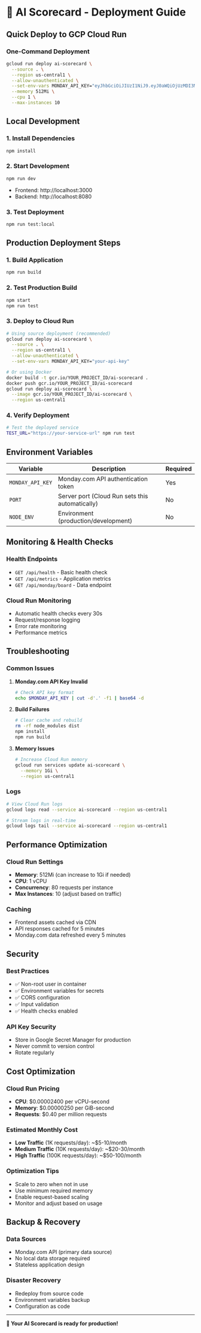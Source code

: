 # 🚀 AI Scorecard - Deployment Guide

## Quick Deploy to GCP Cloud Run

### One-Command Deployment
```bash
gcloud run deploy ai-scorecard \
  --source . \
  --region us-central1 \
  --allow-unauthenticated \
  --set-env-vars MONDAY_API_KEY="eyJhbGciOiJIUzI1NiJ9.eyJ0aWQiOjUzMDI3Mjg0MCwiYWFpIjoxMSwidWlkIjo3NDE4MDY3OCwiaWFkIjoiMjAyNS0wNi0yNFQxMTo0Nzo0Ni4wMDdaIiwicGVyIjoibWU6d3JpdGUiLCJhY3RpZCI6MTc0OTAxMSwicmduIjoidXNlMSJ9.DD-rnSR6oKQmJpwWX5AiaB7Y600WB959l-buFfIbk6U" \
  --memory 512Mi \
  --cpu 1 \
  --max-instances 10
```

## Local Development

### 1. Install Dependencies
```bash
npm install
```

### 2. Start Development
```bash
npm run dev
```
- Frontend: http://localhost:3000
- Backend: http://localhost:8080

### 3. Test Deployment
```bash
npm run test:local
```

## Production Deployment Steps

### 1. Build Application
```bash
npm run build
```

### 2. Test Production Build
```bash
npm start
npm run test
```

### 3. Deploy to Cloud Run
```bash
# Using source deployment (recommended)
gcloud run deploy ai-scorecard \
  --source . \
  --region us-central1 \
  --allow-unauthenticated \
  --set-env-vars MONDAY_API_KEY="your-api-key"

# Or using Docker
docker build -t gcr.io/YOUR_PROJECT_ID/ai-scorecard .
docker push gcr.io/YOUR_PROJECT_ID/ai-scorecard
gcloud run deploy ai-scorecard \
  --image gcr.io/YOUR_PROJECT_ID/ai-scorecard \
  --region us-central1
```

### 4. Verify Deployment
```bash
# Test the deployed service
TEST_URL="https://your-service-url" npm run test
```

## Environment Variables

| Variable | Description | Required |
|----------|-------------|----------|
| `MONDAY_API_KEY` | Monday.com API authentication token | Yes |
| `PORT` | Server port (Cloud Run sets this automatically) | No |
| `NODE_ENV` | Environment (production/development) | No |

## Monitoring & Health Checks

### Health Endpoints
- `GET /api/health` - Basic health check
- `GET /api/metrics` - Application metrics
- `GET /api/monday/board` - Data endpoint

### Cloud Run Monitoring
- Automatic health checks every 30s
- Request/response logging
- Error rate monitoring
- Performance metrics

## Troubleshooting

### Common Issues

1. **Monday.com API Key Invalid**
   ```bash
   # Check API key format
   echo $MONDAY_API_KEY | cut -d'.' -f1 | base64 -d
   ```

2. **Build Failures**
   ```bash
   # Clear cache and rebuild
   rm -rf node_modules dist
   npm install
   npm run build
   ```

3. **Memory Issues**
   ```bash
   # Increase Cloud Run memory
   gcloud run services update ai-scorecard \
     --memory 1Gi \
     --region us-central1
   ```

### Logs
```bash
# View Cloud Run logs
gcloud logs read --service ai-scorecard --region us-central1

# Stream logs in real-time
gcloud logs tail --service ai-scorecard --region us-central1
```

## Performance Optimization

### Cloud Run Settings
- **Memory**: 512Mi (can increase to 1Gi if needed)
- **CPU**: 1 vCPU
- **Concurrency**: 80 requests per instance
- **Max Instances**: 10 (adjust based on traffic)

### Caching
- Frontend assets cached via CDN
- API responses cached for 5 minutes
- Monday.com data refreshed every 5 minutes

## Security

### Best Practices
- ✅ Non-root user in container
- ✅ Environment variables for secrets
- ✅ CORS configuration
- ✅ Input validation
- ✅ Health checks enabled

### API Key Security
- Store in Google Secret Manager for production
- Never commit to version control
- Rotate regularly

## Cost Optimization

### Cloud Run Pricing
- **CPU**: $0.00002400 per vCPU-second
- **Memory**: $0.00000250 per GiB-second
- **Requests**: $0.40 per million requests

### Estimated Monthly Cost
- **Low Traffic** (1K requests/day): ~$5-10/month
- **Medium Traffic** (10K requests/day): ~$20-30/month
- **High Traffic** (100K requests/day): ~$50-100/month

### Optimization Tips
- Scale to zero when not in use
- Use minimum required memory
- Enable request-based scaling
- Monitor and adjust based on usage

## Backup & Recovery

### Data Sources
- Monday.com API (primary data source)
- No local data storage required
- Stateless application design

### Disaster Recovery
- Redeploy from source code
- Environment variables backup
- Configuration as code

---

**🎉 Your AI Scorecard is ready for production!**
